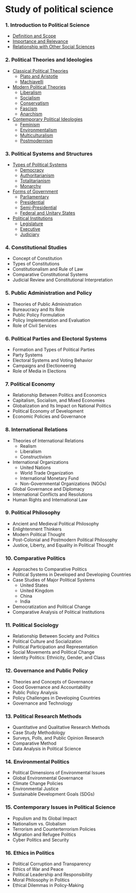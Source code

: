 # Study of political science

### 1. **Introduction to Political Science**
   - [Definition and Scope](#)
   - [Importance and Relevance](#)
   - [Relationship with Other Social Sciences](#)

### 2. **Political Theories and Ideologies**
   - [Classical Political Theories](#)
     - [Plato and Aristotle](#)
     - [Machiavelli](#)
   - [Modern Political Theories](#)
     - [Liberalism](#)
     - [Socialism](#)
     - [Conservatism](#)
     - [Fascism](#)
     - [Anarchism](#)
   - [Contemporary Political Ideologies](#)
     - [Feminism](#)
     - [Environmentalism](#)
     - [Multiculturalism](#)
     - [Postmodernism](#)

### 3. **Political Systems and Structures**
   - [Types of Political Systems](#)
     - [Democracy](#)
     - [Authoritarianism](#)
     - [Totalitarianism](#)
     - [Monarchy](#)
   - [Forms of Government](#)
     - [Parliamentary](#)
     - [Presidential](#)
     - [Semi-Presidential](#)
     - [Federal and Unitary States](#)
   - [Political Institutions](#)
     - [Legislature](#)
     - [Executive](#)
     - [Judiciary](#)

### 4. **Constitutional Studies**
   - Concept of Constitution
   - Types of Constitutions
   - Constitutionalism and Rule of Law
   - Comparative Constitutional Systems
   - Judicial Review and Constitutional Interpretation

### 5. **Public Administration and Policy**
   - Theories of Public Administration
   - Bureaucracy and Its Role
   - Public Policy Formulation
   - Policy Implementation and Evaluation
   - Role of Civil Services

### 6. **Political Parties and Electoral Systems**
   - Formation and Types of Political Parties
   - Party Systems
   - Electoral Systems and Voting Behavior
   - Campaigns and Electioneering
   - Role of Media in Elections

### 7. **Political Economy**
   - Relationship Between Politics and Economics
   - Capitalism, Socialism, and Mixed Economies
   - Globalization and Its Impact on National Politics
   - Political Economy of Development
   - Economic Policies and Governance

### 8. **International Relations**
   - Theories of International Relations
     - Realism
     - Liberalism
     - Constructivism
   - International Organizations
     - United Nations
     - World Trade Organization
     - International Monetary Fund
     - Non-Governmental Organizations (NGOs)
   - Global Governance and Diplomacy
   - International Conflicts and Resolutions
   - Human Rights and International Law

### 9. **Political Philosophy**
   - Ancient and Medieval Political Philosophy
   - Enlightenment Thinkers
   - Modern Political Thought
   - Post-Colonial and Postmodern Political Philosophy
   - Justice, Liberty, and Equality in Political Thought

### 10. **Comparative Politics**
   - Approaches to Comparative Politics
   - Political Systems in Developed and Developing Countries
   - Case Studies of Major Political Systems
     - United States
     - United Kingdom
     - China
     - India
   - Democratization and Political Change
   - Comparative Analysis of Political Institutions

### 11. **Political Sociology**
   - Relationship Between Society and Politics
   - Political Culture and Socialization
   - Political Participation and Representation
   - Social Movements and Political Change
   - Identity Politics: Ethnicity, Gender, and Class

### 12. **Governance and Public Policy**
   - Theories and Concepts of Governance
   - Good Governance and Accountability
   - Public Policy Analysis
   - Policy Challenges in Developing Countries
   - Governance and Technology

### 13. **Political Research Methods**
   - Quantitative and Qualitative Research Methods
   - Case Study Methodology
   - Surveys, Polls, and Public Opinion Research
   - Comparative Method
   - Data Analysis in Political Science

### 14. **Environmental Politics**
   - Political Dimensions of Environmental Issues
   - Global Environmental Governance
   - Climate Change Policies
   - Environmental Justice
   - Sustainable Development Goals (SDGs)

### 15. **Contemporary Issues in Political Science**
   - Populism and Its Global Impact
   - Nationalism vs. Globalism
   - Terrorism and Counterterrorism Policies
   - Migration and Refugee Politics
   - Cyber Politics and Security

### 16. **Ethics in Politics**
   - Political Corruption and Transparency
   - Ethics of War and Peace
   - Political Leadership and Responsibility
   - Moral Philosophy in Politics
   - Ethical Dilemmas in Policy-Making
